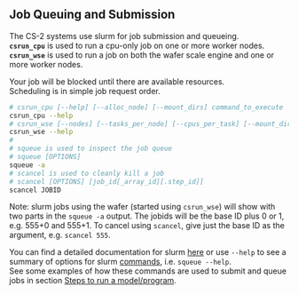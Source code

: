 ## Job Queuing and Submission
The CS-2 systems use slurm for job submission and queueing.<br>
**`csrun_cpu`** is used to run a cpu-only job on one or more worker nodes.<br>
**`csrun_wse`** is used to run a job on both the wafer scale engine and one or more worker nodes.

Your job will be blocked until there are available resources.<br>
Scheduling is in simple job request order.
```bash
# csrun_cpu [--help] [--alloc_node] [--mount_dirs] command_to_execute
csrun_cpu --help
# csrun_wse [--nodes] [--tasks_per_node] [--cpus_per_task] [--mount_dirs] command_for_cs_execution
csrun_wse --help
#
# squeue is used to inspect the job queue
# squeue [OPTIONS]
squeue -a
# scancel is used to cleanly kill a job
# scancel [OPTIONS] [job_id[_array_id][.step_id]]
scancel JOBID
```

Note: slurm jobs using the wafer (started using `csrun_wse`) will show with two parts in the `squeue -a` output. The jobids will be the base ID plus 0 or 1, e.g. 555+0 and 555+1. To cancel using `scancel`, give just the base ID as the argument, e.g. `scancel 555`. 

You can find a detailed documentation for slurm
[here](https://slurm.schedmd.com/documentation.html) or use `--help` to see a
summary of options for slurm [commands](https://slurm.schedmd.com/quickstart.html#commands), i.e. `squeue --help`.<br>
See some examples of how these commands are used to submit and queue jobs in section [Steps to run a model/program](Steps-to-run-a-model-or-program.md).

